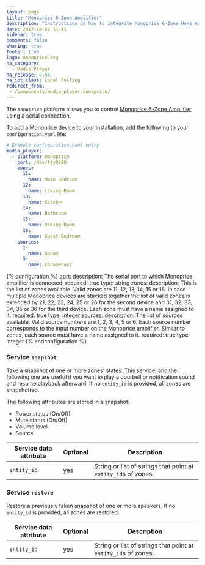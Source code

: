 ```yaml
---
layout: page
title: "Monoprice 6-Zone Amplifier"
description: "Instructions on how to integrate Monoprice 6-Zone Home Audio Controller into Home Assistant."
date: 2017-10-02 11:45
sidebar: true
comments: false
sharing: true
footer: true
logo: monoprice.svg
ha_category:
  - Media Player
ha_release: 0.56
ha_iot_class: Local Polling
redirect_from:
 - /components/media_player.monoprice/
---
```


The `monoprice` platform allows you to control [Monoprice 6-Zone Amplifier](https://www.monoprice.com/product?p_id=10761) using a serial connection.

To add a Monoprice device to your installation, add the following to your `configuration.yaml` file:

```yaml
# Example configuration.yaml entry
media_player:
  - platform: monoprice
    port: /dev/ttyUSB0
    zones:
      11:
        name: Main Bedroom
      12:
        name: Living Room
      13:
        name: Kitchen
      14:
        name: Bathroom
      15:
        name: Dining Room
      16:
        name: Guest Bedroom
    sources:
      1:
        name: Sonos
      5:
        name: Chromecast
```

{% configuration %}
port:
  description: The serial port to which Monoprice amplifier is connected.
  required: true
  type: string
zones:
  description: This is the list of zones available. Valid zones are 11, 12, 13, 14, 15 or 16. In case multiple Monoprice devices are stacked together the list of valid zones is extended by 21, 22, 23, 24, 25 or 26 for the second device and 31, 32, 33, 34, 35 or 36 for the third device. Each zone must have a name assigned to it.
  required: true
  type: integer
sources:
  description: The list of sources available. Valid source numbers are 1, 2, 3, 4, 5 or 6. Each source number corresponds to the input number on the Monoprice amplifier. Similar to zones, each source must have a name assigned to it.
  required: true
  type: integer
{% endconfiguration %}

### Service `snapshot`

Take a snapshot of one or more zones' states. This service, and the following one are useful if you want to play a doorbell or notification sound and resume playback afterward. If no `entity_id` is provided, all zones are snapshotted.

The following attributes are stored in a snapshot:
- Power status (On/Off)
- Mute status (On/Off)
- Volume level
- Source

| Service data attribute | Optional | Description |
| ---------------------- | -------- | ----------- |
| `entity_id` | yes | String or list of strings that point at `entity_id`s of zones.

### Service `restore`

Restore a previously taken snapshot of one or more speakers. If no `entity_id` is provided, all zones are restored.

| Service data attribute | Optional | Description |
| ---------------------- | -------- | ----------- |
| `entity_id` | yes | String or list of strings that point at `entity_id`s of zones.
